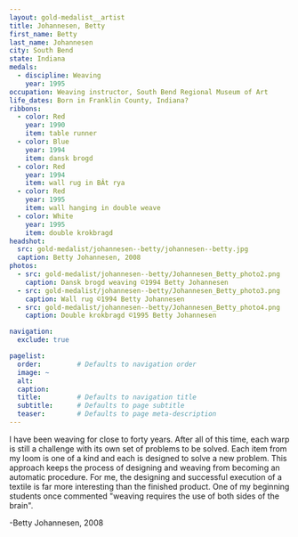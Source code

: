 ```yaml
---
layout: gold-medalist__artist
title: Johannesen, Betty
first_name: Betty
last_name: Johannesen
city: South Bend
state: Indiana
medals: 
  - discipline: Weaving
    year: 1995
occupation: Weaving instructor, South Bend Regional Museum of Art
life_dates: Born in Franklin County, Indiana?
ribbons:
  - color: Red
    year: 1990
    item: table runner
  - color: Blue
    year: 1994
    item: dansk brogd
  - color: Red 
    year: 1994 
    item: wall rug in BÂt rya
  - color: Red
    year: 1995 
    item: wall hanging in double weave
  - color: White 
    year: 1995 
    item: double krokbragd
headshot:
  src: gold-medalist/johannesen--betty/johannesen--betty.jpg
  caption: Betty Johannesen, 2008
photos:
  - src: gold-medalist/johannesen--betty/Johannesen_Betty_photo2.png
    caption: Dansk brogd weaving ©1994 Betty Johannesen
  - src: gold-medalist/johannesen--betty/Johannesen_Betty_photo3.png
    caption: Wall rug ©1994 Betty Johannesen
  - src: gold-medalist/johannesen--betty/Johannesen_Betty_photo4.png
    caption: Double krokbragd ©1995 Betty Johannesen

navigation:
  exclude: true

pagelist:
  order:         # Defaults to navigation order  
  image: ~
  alt:
  caption:
  title:         # Defaults to navigation title
  subtitle:      # Defaults to page subtitle
  teaser:        # Defaults to page meta-description  
---
```

I have been weaving for close to forty years.  After all of this time, each warp is still a challenge with its own set of problems to be solved.  Each item from my loom is one of a kind and each is designed to solve a new problem.  This approach keeps the process of designing and weaving from becoming an automatic procedure.  For me, the designing and successful execution of a textile is far more interesting than the finished product.  One of my beginning students once commented "weaving requires the use of both sides of the brain".

-Betty Johannesen, 2008
